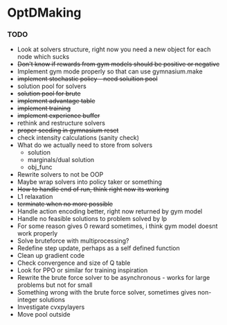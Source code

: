 # OptDMaking

### TODO

 - Look at solvers structure, right now you need a new object for each node which sucks
 - <s> Don't know if rewards from gym models should be positive or negative </s>
 - Implement gym mode properly so that can use gymnasium.make
 - <s> implement stochastic policy - need soluition pool </s>
 - solution pool for solvers
 - <s> solution pool for brute </s>
 - <s> implement advantage table </s>
 - <s> implement training</s>
 - <s> implement experience buffer </s>
 - rethink and restructure solvers
 - <s> proper seeding in gymnasium reset </s>
 - check intensity calculations (sanity check)
 - What do we actually need to store from solvers
    - solution
    - marginals/dual solution
    - obj_func
 - Rewrite solvers to not be OOP
 - Maybe wrap solvers into policy taker or something
 - <s> How to handle end of run, think right now its working</s>
 - L1 relaxation
 - <s> terminate when no more possible </s>
 - Handle action encoding better, right now returned by gym model
 - Handle no feasible solutions to problem solved by lp
 - For some reason gives 0 reward sometimes, i think gym model doesnt work properly
 - Solve bruteforce with multiprocessing?
 - Redefine step update, perhaps as a self defined function 
 - Clean up gradient code
 - Check convergence and size of Q table
 - Look for PPO or similar for training inspiration
 - Rewrite the brute force solver to be asynchronous - works for large problems but not for small
 - Something wrong with the brute force solver, sometimes gives non-integer solutions
 - Investigate cvxpylayers
 - Move pool outside 

 